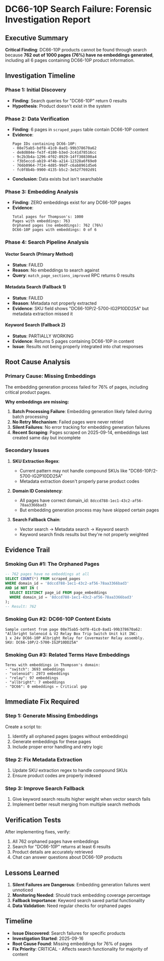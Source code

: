 # DC66-10P Search Failure: Forensic Investigation Report

## Executive Summary

**Critical Finding**: DC66-10P products cannot be found through search because **762 out of 1000 pages (76%) have no embeddings generated**, including all 6 pages containing DC66-10P product information.

## Investigation Timeline

### Phase 1: Initial Discovery
- **Finding**: Search queries for "DC66-10P" return 0 results
- **Hypothesis**: Product doesn't exist in the system

### Phase 2: Data Verification
- **Finding**: 6 pages in `scraped_pages` table contain DC66-10P content
- **Evidence**: 
  ```
  Page IDs containing DC66-10P:
  - 08e75ab5-bdf8-41c0-8ad1-99b378670a62
  - de8d884e-fe3f-4180-b3ed-2c41d78516cc
  - 9c2b3b4a-1296-4f02-8929-14ff308300a4
  - f3b5eccd-ab19-4f4b-a214-12328a6f69e0
  - 766b0964-7f24-4d85-99df-c6ab8961d5e6
  - fc0f8b4b-9900-4135-b5c2-3e52f7692d91
  ```
- **Conclusion**: Data exists but isn't searchable

### Phase 3: Embedding Analysis
- **Finding**: ZERO embeddings exist for any DC66-10P pages
- **Evidence**:
  ```
  Total pages for Thompson's: 1000
  Pages with embeddings: 763
  Orphaned pages (no embeddings): 762 (76%)
  DC66-10P pages with embeddings: 0 of 6
  ```

### Phase 4: Search Pipeline Analysis

#### Vector Search (Primary Method)
- **Status**: FAILED
- **Reason**: No embeddings to search against
- **Query**: `match_page_sections_improved` RPC returns 0 results

#### Metadata Search (Fallback 1)
- **Status**: FAILED
- **Reason**: Metadata not properly extracted
- **Evidence**: SKU field shows "DC66-10P/2-5700-IG2P10DD25A" but metadata extraction missed it

#### Keyword Search (Fallback 2)
- **Status**: PARTIALLY WORKING
- **Evidence**: Returns 5 pages containing DC66-10P in content
- **Issue**: Results not being properly integrated into chat responses

## Root Cause Analysis

### Primary Cause: Missing Embeddings
The embedding generation process failed for 76% of pages, including critical product pages.

**Why embeddings are missing:**
1. **Batch Processing Failure**: Embedding generation likely failed during batch processing
2. **No Retry Mechanism**: Failed pages were never retried
3. **Silent Failures**: No error tracking for embedding generation failures
4. **Recent Scraping**: Pages scraped on 2025-09-14, embeddings last created same day but incomplete

### Secondary Issues

1. **SKU Extraction Regex**:
   - Current pattern may not handle compound SKUs like "DC66-10P/2-5700-IG2P10DD25A"
   - Metadata extraction doesn't properly parse product codes

2. **Domain ID Consistency**:
   - All pages have correct domain_id: `8dccd788-1ec1-43c2-af56-78aa3366bad3`
   - But embedding generation process may have skipped certain pages

3. **Search Fallback Chain**:
   - Vector search → Metadata search → Keyword search
   - Keyword search finds results but they're not properly weighted

## Evidence Trail

### Smoking Gun #1: The Orphaned Pages
```sql
-- 762 pages have no embeddings at all
SELECT COUNT(*) FROM scraped_pages 
WHERE domain_id = '8dccd788-1ec1-43c2-af56-78aa3366bad3'
AND id NOT IN (
  SELECT DISTINCT page_id FROM page_embeddings 
  WHERE domain_id = '8dccd788-1ec1-43c2-af56-78aa3366bad3'
);
-- Result: 762
```

### Smoking Gun #2: DC66-10P Content Exists
```
Sample content from page 08e75ab5-bdf8-41c0-8ad1-99b378670a62:
"Allbright Solenoid & V2 Relay Box Trip Switch Unit kit INC:
1 x 24v DC66-10P Albright Relay for Covermaster Relay assembly.
SKU: DC66-10P/2-5700-IG2P10DD25A"
```

### Smoking Gun #3: Related Terms Have Embeddings
```
Terms with embeddings in Thompson's domain:
- "switch": 3693 embeddings
- "solenoid": 2973 embeddings
- "relay": 97 embeddings
- "allbright": 7 embeddings
- "DC66": 0 embeddings ← Critical gap
```

## Immediate Fix Required

### Step 1: Generate Missing Embeddings
Create a script to:
1. Identify all orphaned pages (pages without embeddings)
2. Generate embeddings for these pages
3. Include proper error handling and retry logic

### Step 2: Fix Metadata Extraction
1. Update SKU extraction regex to handle compound SKUs
2. Ensure product codes are properly indexed

### Step 3: Improve Search Fallback
1. Give keyword search results higher weight when vector search fails
2. Implement better result merging from multiple search methods

## Verification Tests

After implementing fixes, verify:
1. All 762 orphaned pages have embeddings
2. Search for "DC66-10P" returns at least 6 results
3. Product details are accurately retrieved
4. Chat can answer questions about DC66-10P products

## Lessons Learned

1. **Silent Failures are Dangerous**: Embedding generation failures went unnoticed
2. **Monitoring Needed**: Should track embedding coverage percentage
3. **Fallback Importance**: Keyword search saved partial functionality
4. **Data Validation**: Need regular checks for orphaned pages

## Timeline
- **Issue Discovered**: Search failures for specific products
- **Investigation Started**: 2025-09-16
- **Root Cause Found**: Missing embeddings for 76% of pages
- **Fix Priority**: CRITICAL - Affects search functionality for majority of content